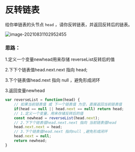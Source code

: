 # 反转链表

给你单链表的头节点 `head` ，请你反转链表，并返回反转后的链表。

![image-20210831102952455](C:\Users\Administrator\AppData\Roaming\Typora\typora-user-images\image-20210831102952455.png)

### 思路：

1.定义一个变量newhead用来存储 reverseList反转后的值

2.下下个链表值head.next.next 指向 head;

3.下个链表值head.next 指向 null ，避免形成闭环

3.返回变量newhead

```javascript
var reverseList = function(head) {
    // 如果当前链表值 或 下一个链表值 为空，直接返回当前链表值
	if(head == null || head.next == null) return head;
    // 1.定义一个变量，用来存储反转后的值
    const newhead = reverseList(head.next);
    // 2.下下个链表值head.next.next 指向 当前链表值head
    head.next.next = head;
    // 3.下个链表值head.next 指向null ,避免形成闭环
    head.next = null;
    return newhead;
}
```

